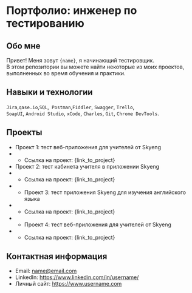 # Портфолио: инженер по тестированию

## Обо мне 

Привет! Меня зовут ``{name}``, я начинающий тестировщик. <br>
В этом репозитории вы можете найти некоторые из моих проектов, выполненных во время обучения и практики.
<br>

## Навыки и технологии
``Jira``,``qase.io``,``SQL``,`` Postman``,``Fiddler``, ``Swagger``, ``Trello``, <br>
``SoapUI``, ``Android Studio``, ``xCode``, ``Charles``, ``Git``, ``Chrome DevTools``.




## Проекты
- Проект 1: тест веб-приложения для учителей от Skyeng
- - Ссылка на проект: {link_to_project}
- Проект 2: тест кабинета учителя в приложении Skyeng
- - Ссылка на проект: {link_to_project}
- - Проект 3: тест приложения Skyeng для изучения английского языка
- - Ссылка на проект: {link_to_project}
- - Проект 4: тест веб-приложения для учителей от Skyeng
- - Ссылка на проект: {link_to_project}


## Контактная информация
- Email: name@email.com
- LinkedIn: https://www.linkedin.com/in/username/
- Личный сайт: https://www.username.com
